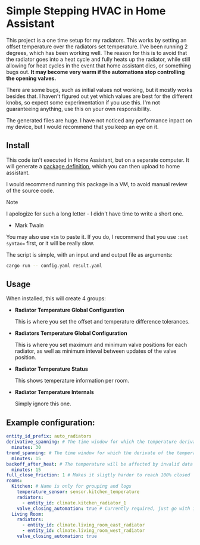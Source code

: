 # Simple Stepping HVAC in Home Assistant
This project is a one time setup for my radiators. This works by setting an
offset temperature over the radiators set temperature. I've been running 2
degrees, which has been working well. The reason for this is to avoid that the
radiator goes into a heat cycle and fully heats up the radiator, while still
allowing for heat cycles in the event that home assistant dies, or
something bugs out. **It may become very warm if the automations stop
controlling the opening valves.**

There are some bugs, such as initial values not working, but it mostly works
besides that. I haven't figured out yet which values are best for the
different knobs, so expect some experimentation if you use this. I'm not
guaranteeing anything, use this on your own responsibility.

The generated files are huge. I have not noticed any performance inpact on my
device, but I would recommend that you keep an eye on it.

## Install
This code isn't executed in Home Assistant, but on a separate computer. It
will generate a [package
definition](https://www.home-assistant.io/docs/configuration/packages/), which
you can then upload to home assistant.

I would recommend running this package in a VM, to avoid manual review of the
source code.

> [!NOTE]
> I apologize for such a long letter - I didn't have time to write a short
> one.
>
> - Mark Twain

You may also use `vim` to paste it. If you do, I recommend that you use `:set
syntax=` first, or it will be really slow.

The script is simple, with an input and and output file as arguments:
```bash
cargo run -- config.yaml result.yaml
```

## Usage
When installed, this will create 4 groups:
- **Radiator Temperature Global Configuration**

  This is where you set the offset and temperature difference tolerances.
- **Radiators Temperature Global Configuration**

  This is where you set maximum and minimum valve positions for each radiator,
  as well as minimum inteval between updates of the valve position.
- **Radiator Temperature Status**

  This shows temperature information per room.
- **Radiator Temperature Internals**

  Simply ignore this one.

## Example configuration:
```yaml
entity_id_prefix: auto_radiators
derivative_spanning: # The time window for which the temperature derivate is calculated
  minutes: 30
trend_spanning: # The time window for which the derivate of the temperature derivate is calculated
  minutes: 15
backoff_after_heat: # The temperature will be affected by invalid data after the radiator has been in heat mode. This disables cooling after such a period.
  minutes: 15
full_close_friction: 1 # Makes it sligtly harder to reach 100% closed
rooms:
  Kitchen: # Name is only for grouping and logs
    temperature_sensor: sensor.kitchen_temperature
    radiators:
      - entity_id: climate.kitchen_radiator_1
    valve_closing_automation: true # Currently required, just go with it
  Living Room:
    radiators:
      - entity_id: climate.living_room_east_radiator
      - entity_id: climate.living_room_west_radiator
    valve_closing_automation: true
```

